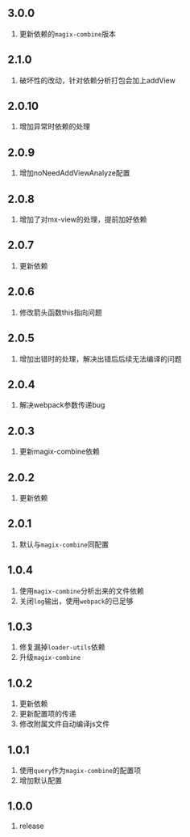## 3.0.0
1. 更新依赖的`magix-combine`版本

## 2.1.0
1. 破坏性的改动，针对依赖分析打包会加上addView

## 2.0.10
1. 增加异常时依赖的处理

## 2.0.9
1. 增加noNeedAddViewAnalyze配置

## 2.0.8
1. 增加了对mx-view的处理，提前加好依赖

## 2.0.7
1. 更新依赖

## 2.0.6
1. 修改箭头函数this指向问题

## 2.0.5
1. 增加出错时的处理，解决出错后后续无法编译的问题

## 2.0.4
1. 解决webpack参数传递bug

## 2.0.3
1. 更新magix-combine依赖

## 2.0.2
1. 更新依赖

## 2.0.1
1. 默认与`magix-combine`同配置

## 1.0.4
1. 使用`magix-combine`分析出来的文件依赖
2. 关闭`log`输出，使用`webpack`的已足够

## 1.0.3
1. 修复漏掉`loader-utils`依赖
2. 升级`magix-combine`

## 1.0.2
1. 更新依赖
2. 更新配置项的传递
3. 修改附属文件自动编译js文件

## 1.0.1
1. 使用`query`作为`magix-combine`的配置项
2. 增加默认配置

## 1.0.0
1. release